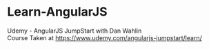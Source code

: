 # Learn-AngularJS
Udemy - AngularJS JumpStart with Dan Wahlin <br/>
Course Taken at https://www.udemy.com/angularjs-jumpstart/learn/
